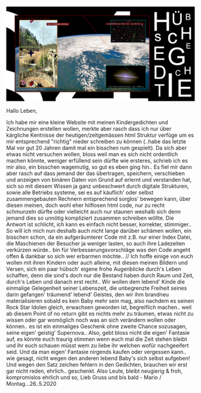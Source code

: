 

![+EERM+](https://raw.githubusercontent.com/gedichte/gedichte.github.io/master/bilder-gedichte/S4%26%239737%3BEMM%26%239856%3B42D4.jpg?raw=true "Title")

Hallo Leben, 

Ich habe mir eine kleine Website mit meinen Kindergedichten und Zeichnungen erstellen wollen, merkte aber rasch dass ich nur über kärgliche Kentnisse der heutigen/zeitgemässen html Struktur verfüge um es mir entsprechend "richtig" nieder schreiben zu können (..habe das letzte Mal vor gut 20 Jahren damit mal ein bisschen rum gespielt). Da sich aber etwas nicht versuchen wollen, bloss weil man es sich nicht ordentlich machen könnte, weniger erfüllend sein dürfte wie ersteres, schrieb ich es mir also, ein bisschen wagemutig, so gut es eben ging hin.. Es fiel mir dann aber rasch auf dass jemand der das übertragen, speichern, verschieben und anzeigen von binären Daten von Grund auf erlernt und verstanden hat, sich so mit diesem Wissen ja ganz unbeschwert durch digitale Strukturen, sowie alle Betriebs systeme, sei es auf käuflich' oder selbst zusammengebauten Rechnern entsprechend sorglos' bewegen kann, über diesen meinen, doch wohl eher hilflosen html code, nur zu recht schmunzeln dürfte oder vielleicht auch nur staunen weshalb sich denn jemand dies so unnötig kompliziert zusammen schreiben wöllte. Die Antwort ist schlicht, ich kann es einfach nicht besser, korrekter, stimmiger.. So will ich mich nun deshalb auch nicht lange darüber schämen wollen, ein bisschen schon, da ein aufgeräumterer Code mit z.B. nur einer Index Datei, die Maschienen der Besucher ja weniger lasten, so auch ihre Ladezeiten verkürzen würde.. bin für Verbesserungsvorschläge was den Code angeht offen & dankbar so sich wer erbarmen möchte.. // Ich hoffe einige von euch wollen mit ihren Kindern oder auch alleine, mit diesen meinen Bildern und Versen, sich ein paar hübsch' eigene frohe Augenblicke durch's Leben schaffen, denn die sind's doch nur die Bestand haben durch Raum und Zeit, durch's Leben und danach erst recht.. Wir wollen dem lebend' Kinde die einmalige Gelegenheit seiner Lebenszeit, die unbegrenzte Freiheit seines darin gefangen' träumend' lebend' Geistes, den wir ihm brandneu materialisieren sobald es kein Baby mehr sein mag, also nachdem es seinen Rock Star Idolen gleich, erwachsen geworden ist, begreiflich machen.. weil ab diesem Point of no return gibt es nichts mehr zu träumen, etwas nicht zu wissen oder gar womöglich noch was an sich verändern wollen oder können.. es ist ein einmaliges Geschenk ohne zweite Chance sozusagen, seine eigen' geistig' Supernova.. Also, gebt bloss nicht die eigen' Fantasie auf, es könnte euch traurig stimmen wenn euch mal die Zeit stehen bleibt und ihr euch schauen müsst wem zu liebe ihr welchen wofür nachgeeifert seid. Und da man eigen' Fantasie nirgends kaufen oder vergessen kann.. wie gesagt, nicht wegen den anderen lebend Baby's sich selbst aufgeben!  Und wegen den Satz zeichen fehlern in den Gedichten, brauchen wir erst gar nicht reden, ehrlich.. geschenkt. Also Leute, bleibt neugierig & froh, kompromislos ehrlich und so, Lieb Gruss und bis bald - Mario / Montag...26..5.2020


